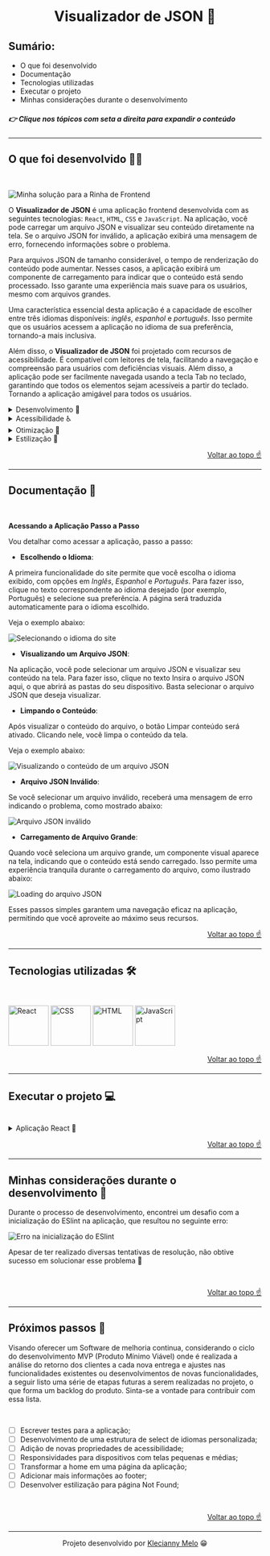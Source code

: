 <h1 id="top" align="center">Visualizador de JSON 📄</h1>

<h2>Sumário:</h2>

- O que foi desenvolvido
- Documentação
- Tecnologias utilizadas
- Executar o projeto
- Minhas considerações durante o desenvolvimento

<h5>👉 Clique nos tópicos com seta a direita para expandir o conteúdo</h5>

---

<h2>O que foi desenvolvido 👩‍💻</h2>

<br>

![Minha solução para a Rinha de Frontend](https://github.com/Kecbm/rinhadefrontend/blob/main/src/assets/3.View.gif)

O **Visualizador de JSON** é uma aplicação frontend desenvolvida com as seguintes tecnologias: `React`, `HTML`, `CSS` e `JavaScript`. Na aplicação, você pode carregar um arquivo JSON e visualizar seu conteúdo diretamente na tela. Se o arquivo JSON for inválido, a aplicação exibirá uma mensagem de erro, fornecendo informações sobre o problema.

Para arquivos JSON de tamanho considerável, o tempo de renderização do conteúdo pode aumentar. Nesses casos, a aplicação exibirá um componente de carregamento para indicar que o conteúdo está sendo processado. Isso garante uma experiência mais suave para os usuários, mesmo com arquivos grandes.

Uma característica essencial desta aplicação é a capacidade de escolher entre três idiomas disponíveis: _inglês_, _espanhol_ e _português_. Isso permite que os usuários acessem a aplicação no idioma de sua preferência, tornando-a mais inclusiva.

Além disso, o **Visualizador de JSON** foi projetado com recursos de acessibilidade. É compatível com leitores de tela, facilitando a navegação e compreensão para usuários com deficiências visuais. Além disso, a aplicação pode ser facilmente navegada usando a tecla Tab no teclado, garantindo que todos os elementos sejam acessíveis a partir do teclado. Tornando a aplicação amigável para todos os usuários.
<br>

<details><summary>Desenvolvimento 🎯</summary>

A aplicação foi cuidadosamente desenvolvida, com foco na usabilidade e na eficiência. Algumas das principais características do desenvolvimento incluem:

- **React JSON View**: Utilizei a biblioteca [React JSON View](https://www.npmjs.com/package/react-json-view) para criar uma visualização imersiva e amigável do JSON diretamente na tela, tornando a experiência de visualização mais eficiente;

- **Acessibilidade Prioritária**: Um dos principais desafios foi garantir que a aplicação fosse acessível a todos. Implementei recursos, como rótulos ARIA e descrições alternativas, para melhorar a experiência de usuários com deficiências visuais e necessidades de navegação assistida;

- **Otimização de Desempenho**: Reconheõ a importância de uma renderização rápida, especialmente ao lidar com arquivos grandes. Implementei otimizações para garantir que o conteúdo seja processado e exibido o mais rapidamente possível, tornando a interação com a aplicação mais ágil.

O objetivo é oferecer uma experiência de alta qualidade aos usuários, garantindo que a acessibilidade e o desempenho estejam no centro do desenvolvimento.

</details>

<details><summary>Acessibilidade ♿️</summary>

Minha preocupação com a acessibilidade se reflete em uma série de recursos cuidadosamente implementados para garantir que os usuários tenham a melhor experiência possível:

- **Rótulos ARIA**: Utilizei aria-label, aria-labelledby e aria-describedby para fornecer informações e contextos significativos para elementos, tornando a navegação mais compreensível para leitores de tela;

- **Textos Alternativos**: Implementei atributos alt em imagens para descrever seu conteúdo, beneficiando usuários que não podem visualizar as imagens;

- **Navegação por Teclado**: O uso aprimorado do atributo tabindex permite uma navegação mais eficiente da página usando apenas o teclado;

- **Multilíngue**: A página pode ser traduzida para três idiomas: português, inglês e espanhol, garantindo que os usuários possam escolher o idioma de sua preferência;

- **Feedback para Erros**: Implementei mensagem de erro para indicar quando um arquivo inválido é enviado, ajudando os usuários a entenderem o problema;

- **Experiência Ininterrupta**: Um ícone de carregamento será renderizado na tela enquanto o conteúdo do arquivo é processado, tornando a espera mais clara e menos frustrante para todos;

- **Interatividade Melhorada**: Alterei as cores dos elementos em resposta aos eventos de hover e clique, tornando a experiência mais dinâmica e interativa;

- **Botão Inteligente**: Adotei uma lógica que desabilita o botão quando não há conteúdo na tela, habilitando-o automaticamente quando o conteúdo está disponível, melhorando a usabilidade geral da página.

</details>

<details><summary>Otimização 🔧</summary>

Visando proporcionar a melhor experiência aos usuários ao visualizar arquivos JSON na tela, adotei uma abordagem de _otimização_. Para alcançar o menor tempo de renderização possível, desativei alguns recursos da biblioteca React JSON View:

- **Habilitação da Área de Transferência (Clipboard)**: A funcionalidade de copiar para a área de transferência foi desativada para minimizar a carga de processamento.

- **Exibição de Tamanho de Objetos**: A página não exibe o tamanho dos objetos, pois isso pode gerar um aumento no tempo de renderização.

- **Exibição de Tipos de Dados**: Desativei a exibição dos tipos de dados, o que ajuda a simplificar o processo de renderização.

- **Exibição de Chaves de Arrays**: Também optei por não exibir as chaves dos arrays, o que contribui para um carregamento mais rápido.

Com essas otimizações, conseguimos alcançar o menor tempo de renderização na tela, garantindo que os usuários desfrutem de uma experiência ágil ao visualizar arquivos JSON na aplicação.

</details>

<details>
<summary>Estilização 🎨</summary>

Os recursos visuais aplicados na página são:

- **Fontes**:
  - Utilizei as fontes Nunito e Roboto em diferentes tamanhos para melhorar a legibilidade:
      - Select: 18px
      - Título: 36px
      - Descrição: 20px
      - Textos: 20 ou 18px
      - Botão: 18px
      - Título: 36px

- **Cores**:
  - Selecionei cores que proporcionam uma experiência agradável ao usuário:
      - #efefef
      - #d9d9d9
      - #c3c3c3
      - #333333
      - #000000
      - #818181

- **Tipos de Cursor**:
  - Implementei três tipos de cursor para fornecer feedback visual:
      - Padrão (default)
      - Apontador (pointer)
      - Não permitido (not-allowed)

- **Ícones**:
  - Integrei ícones para melhorar a usabilidade:
      - Utilizei um ícone de pasta aberta no campo de envio de arquivo.
      - Adicionei um ícone de lixeira no botão de limpar conteúdo.

- **Emojis**:
  - Introduzi emojis representando as bandeiras dos países relacionados aos idiomas disponíveis na aplicação (inglês, espanhol e português).
  - No rodapé, adicionei um emoji de coração para um toque amigável.

- **Esquema de Contorno**:
  - Implementei contornos visuais para destacar o elemento atualmente focado durante a navegação do usuário.

Esses recursos de estilização foram aplicados cuidadosamente para aprimorar a estética e a usabilidade da aplicação.

</details>

<p align="right"><a href="#top">Voltar ao topo ☝</a></p>

---

<h2>Documentação 📕</h2>

<br>

**Acessando a Aplicação Passo a Passo**

Vou detalhar como acessar a aplicação, passo a passo:

- **Escolhendo o Idioma**:

A primeira funcionalidade do site permite que você escolha o idioma exibido, com opções em _Inglês_, _Espanhol_ e _Português_.
Para fazer isso, clique no texto correspondente ao idioma desejado (por exemplo, Português) e selecione sua preferência. A página será traduzida automaticamente para o idioma escolhido.

Veja o exemplo abaixo:

![Selecionando o idioma do site](https://github.com/Kecbm/rinhadefrontend/blob/main/src/assets/2.Language.gif)

- **Visualizando um Arquivo JSON**:

Na aplicação, você pode selecionar um arquivo JSON e visualizar seu conteúdo na tela.
Para fazer isso, clique no texto Insira o arquivo JSON aqui, o que abrirá as pastas do seu dispositivo.
Basta selecionar o arquivo JSON que deseja visualizar.

- **Limpando o Conteúdo**:

Após visualizar o conteúdo do arquivo, o botão Limpar conteúdo será ativado. Clicando nele, você limpa o conteúdo da tela.

Veja o exemplo abaixo:

![Visualizando o conteúdo de um arquivo JSON](https://github.com/Kecbm/rinhadefrontend/blob/main/src/assets/3.View.gif)

- **Arquivo JSON Inválido**:

Se você selecionar um arquivo inválido, receberá uma mensagem de erro indicando o problema, como mostrado abaixo:

![Arquivo JSON inválido](https://github.com/Kecbm/rinhadefrontend/blob/main/src/assets/4.Error.gif)

- **Carregamento de Arquivo Grande**:

Quando você seleciona um arquivo grande, um componente visual aparece na tela, indicando que o conteúdo está sendo carregado. Isso permite uma experiência tranquila durante o carregamento do arquivo, como ilustrado abaixo:

![Loading do arquivo JSON](https://github.com/Kecbm/rinhadefrontend/blob/main/src/assets/5.Loading.gif)

Esses passos simples garantem uma navegação eficaz na aplicação, permitindo que você aproveite ao máximo seus recursos.

<p align="right"><a href="#top">Voltar ao topo ☝</a></p>

---

<h2>Tecnologias utilizadas 🛠</h2>

<br>

<img title="React" alt="React" height="80" width="80" src="https://cdn.jsdelivr.net/gh/devicons/devicon/icons/react/react-original.svg" /> <img title="CSS" alt="CSS" height="80" width="80" src="https://cdn.jsdelivr.net/gh/devicons/devicon/icons/css3/css3-original.svg" />  <img title="HTML" alt="HTML" height="80" width="80" src="https://cdn.jsdelivr.net/gh/devicons/devicon/icons/html5/html5-original.svg" /> <img title="JavaScript" alt="JavaScript" height="80" width="80" src="https://cdn.jsdelivr.net/gh/devicons/devicon/icons/javascript/javascript-original.svg" />
          
<p align="right"><a href="#top">Voltar ao topo ☝</a></p>

---

<h2>Executar o projeto 💻</h2>

<br>

<details><summary>Aplicação React 🎉</summary>

Para clonar o projeto, instalar as dependências e iniciar a aplicação `React`, execute os comandos na ordem a seguir:

```bash
  git clone https://github.com/Kecbm/rinhadefrontend.git
```

```bash
  cd rinhadefrontend
```

```bash
  npm install
```

```bash
  npm start
```

</details>

<p align="right"><a href="#top">Voltar ao topo ☝</a></p>

---

<h2>Minhas considerações durante o desenvolvimento 📝</h2>

Durante o processo de desenvolvimento, encontrei um desafio com a inicialização do ESlint na aplicação, que resultou no seguinte erro:

![Erro na inicialização do ESlint](https://github.com/Kecbm/rinhadefrontend/blob/main/src/assets/1.EsLint.png)

Apesar de ter realizado diversas tentativas de resolução, não obtive sucesso em solucionar esse problema 🙁

<br>

<p align="right"><a href="#top">Voltar ao topo ☝</a></p>

---

<h2>Próximos passos 📝</h2>

Visando oferecer um Software de melhoria continua, considerando o ciclo do desenvolvimento MVP (Produto Mínimo Viável) onde é realizada a análise do retorno dos clientes a cada nova entrega e ajustes nas funcionalidades existentes ou desenvolvimentos de novas funcionalidades, a seguir listo uma série de etapas futuras a serem realizadas no projeto, o que forma um backlog do produto. Sinta-se a vontade para contribuir com essa lista.

<br>

- [ ] Escrever testes para a aplicação;
- [ ] Desenvolvimento de uma estrutura de select de idiomas personalizada;
- [ ] Adição de novas propriedades de acessibilidade;
- [ ] Responsividades para dispositivos com telas pequenas e médias;
- [ ] Transformar a home em uma página da aplicação;
- [ ] Adicionar mais informações ao footer;
- [ ] Desenvolver estilização para página Not Found;

<br>

<p align="right"><a href="#top">Voltar ao topo ☝</a></p>

---

<p align="center">Projeto desenvolvido por <a href="https://www.linkedin.com/in/kecbm/" target="_blank" rel="noopener noreferrer">Klecianny Melo</a> 😁</p>
